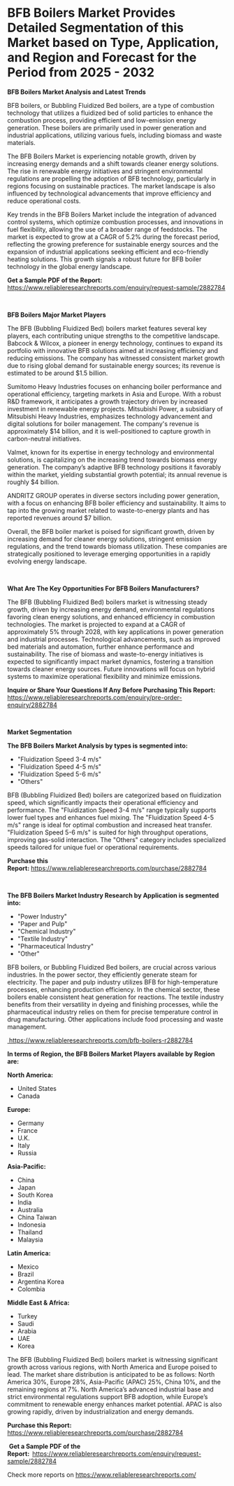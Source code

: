 <p><h1>BFB Boilers Market Provides Detailed Segmentation of this Market based on Type, Application, and Region and Forecast for the Period from 2025 - 2032</h1></p><p><strong>BFB Boilers Market Analysis and Latest Trends</strong></p>
<p><p>BFB boilers, or Bubbling Fluidized Bed boilers, are a type of combustion technology that utilizes a fluidized bed of solid particles to enhance the combustion process, providing efficient and low-emission energy generation. These boilers are primarily used in power generation and industrial applications, utilizing various fuels, including biomass and waste materials.</p><p>The BFB Boilers Market is experiencing notable growth, driven by increasing energy demands and a shift towards cleaner energy solutions. The rise in renewable energy initiatives and stringent environmental regulations are propelling the adoption of BFB technology, particularly in regions focusing on sustainable practices. The market landscape is also influenced by technological advancements that improve efficiency and reduce operational costs.</p><p>Key trends in the BFB Boilers Market include the integration of advanced control systems, which optimize combustion processes, and innovations in fuel flexibility, allowing the use of a broader range of feedstocks. The market is expected to grow at a CAGR of 5.2% during the forecast period, reflecting the growing preference for sustainable energy sources and the expansion of industrial applications seeking efficient and eco-friendly heating solutions. This growth signals a robust future for BFB boiler technology in the global energy landscape.</p></p>
<p><strong>Get a Sample PDF of the Report:&nbsp;</strong> <a href="https://www.reliableresearchreports.com/enquiry/request-sample/2882784?utm_campaign=2644&utm_medium=2&utm_source=Github&utm_content=ia&utm_term=13032025&utm_id=bfb-boilers">https://www.reliableresearchreports.com/enquiry/request-sample/2882784</a></p>
<p>&nbsp;</p>
<p><strong>BFB Boilers Major Market Players</strong></p>
<p><p>The BFB (Bubbling Fluidized Bed) boilers market features several key players, each contributing unique strengths to the competitive landscape. Babcock & Wilcox, a pioneer in energy technology, continues to expand its portfolio with innovative BFB solutions aimed at increasing efficiency and reducing emissions. The company has witnessed consistent market growth due to rising global demand for sustainable energy sources; its revenue is estimated to be around $1.5 billion.</p><p>Sumitomo Heavy Industries focuses on enhancing boiler performance and operational efficiency, targeting markets in Asia and Europe. With a robust R&D framework, it anticipates a growth trajectory driven by increased investment in renewable energy projects. Mitsubishi Power, a subsidiary of Mitsubishi Heavy Industries, emphasizes technology advancement and digital solutions for boiler management. The company's revenue is approximately $14 billion, and it is well-positioned to capture growth in carbon-neutral initiatives.</p><p>Valmet, known for its expertise in energy technology and environmental solutions, is capitalizing on the increasing trend towards biomass energy generation. The company’s adaptive BFB technology positions it favorably within the market, yielding substantial growth potential; its annual revenue is roughly $4 billion. </p><p>ANDRITZ GROUP operates in diverse sectors including power generation, with a focus on enhancing BFB boiler efficiency and sustainability. It aims to tap into the growing market related to waste-to-energy plants and has reported revenues around $7 billion.</p><p>Overall, the BFB boiler market is poised for significant growth, driven by increasing demand for cleaner energy solutions, stringent emission regulations, and the trend towards biomass utilization. These companies are strategically positioned to leverage emerging opportunities in a rapidly evolving energy landscape.</p></p>
<p>&nbsp;</p>
<p><strong>What Are The Key Opportunities For BFB Boilers Manufacturers?</strong></p>
<p><p>The BFB (Bubbling Fluidized Bed) boilers market is witnessing steady growth, driven by increasing energy demand, environmental regulations favoring clean energy solutions, and enhanced efficiency in combustion technologies. The market is projected to expand at a CAGR of approximately 5% through 2028, with key applications in power generation and industrial processes. Technological advancements, such as improved bed materials and automation, further enhance performance and sustainability. The rise of biomass and waste-to-energy initiatives is expected to significantly impact market dynamics, fostering a transition towards cleaner energy sources. Future innovations will focus on hybrid systems to maximize operational flexibility and minimize emissions.</p></p>
<p><strong>Inquire or Share Your Questions If Any Before Purchasing This Report:</strong> <a href="https://www.reliableresearchreports.com/enquiry/pre-order-enquiry/2882784?utm_campaign=2644&utm_medium=2&utm_source=Github&utm_content=ia&utm_term=13032025&utm_id=bfb-boilers">https://www.reliableresearchreports.com/enquiry/pre-order-enquiry/2882784</a></p>
<p>&nbsp;</p>
<p><strong>Market Segmentation</strong></p>
<p><strong>The BFB Boilers Market Analysis by types is segmented into:</strong></p>
<p><ul><li>"Fluidization Speed 3-4 m/s"</li><li>"Fluidization Speed 4-5 m/s"</li><li>"Fluidization Speed 5-6 m/s"</li><li>"Others"</li></ul></p>
<p><p>BFB (Bubbling Fluidized Bed) boilers are categorized based on fluidization speed, which significantly impacts their operational efficiency and performance. The "Fluidization Speed 3-4 m/s" range typically supports lower fuel types and enhances fuel mixing. The "Fluidization Speed 4-5 m/s" range is ideal for optimal combustion and increased heat transfer. "Fluidization Speed 5-6 m/s" is suited for high throughput operations, improving gas-solid interaction. The "Others" category includes specialized speeds tailored for unique fuel or operational requirements.</p></p>
<p><strong>Purchase this Report:&nbsp;</strong><a href="https://www.reliableresearchreports.com/purchase/2882784?utm_campaign=2644&utm_medium=2&utm_source=Github&utm_content=ia&utm_term=13032025&utm_id=bfb-boilers">https://www.reliableresearchreports.com/purchase/2882784</a></p>
<p>&nbsp;</p>
<p><strong>The BFB Boilers Market Industry Research by Application is segmented into:</strong></p>
<p><ul><li>"Power Industry"</li><li>"Paper and Pulp"</li><li>"Chemical Industry"</li><li>"Textile Industry"</li><li>"Pharmaceutical Industry"</li><li>"Other"</li></ul></p>
<p><p>BFB boilers, or Bubbling Fluidized Bed boilers, are crucial across various industries. In the power sector, they efficiently generate steam for electricity. The paper and pulp industry utilizes BFB for high-temperature processes, enhancing production efficiency. In the chemical sector, these boilers enable consistent heat generation for reactions. The textile industry benefits from their versatility in dyeing and finishing processes, while the pharmaceutical industry relies on them for precise temperature control in drug manufacturing. Other applications include food processing and waste management.</p></p>
<p><a href="https://www.reliableresearchreports.com/bfb-boilers-r2882784?utm_campaign=2644&utm_medium=2&utm_source=Github&utm_content=ia&utm_term=13032025&utm_id=bfb-boilers">&nbsp;https://www.reliableresearchreports.com/bfb-boilers-r2882784</a></p>
<p><strong>In terms of Region, the BFB Boilers Market Players available by Region are:</strong></p>
<p>
    <p> <strong> North America: </strong>
        <ul>
            <li>United States</li>
            <li>Canada</li>
        </ul>
        </p> 
    <p> <strong> Europe: </strong>
        <ul>
            <li>Germany</li>
            <li>France</li>
            <li>U.K.</li>
            <li>Italy</li>
            <li>Russia</li>
        </ul>
        </p> 
    <p> <strong> Asia-Pacific: </strong>
        <ul>
            <li>China</li>
            <li>Japan</li>
            <li>South Korea</li>
            <li>India</li>
            <li>Australia</li>
            <li>China Taiwan</li>
            <li>Indonesia</li>
            <li>Thailand</li>
            <li>Malaysia</li>
        </ul>
        </p> 
    <p> <strong> Latin America: </strong>
        <ul>
            <li>Mexico</li>
            <li>Brazil</li>
            <li>Argentina Korea</li>
            <li>Colombia</li>
        </ul>
        </p> 
    <p> <strong> Middle East & Africa: </strong>
        <ul>
            <li>Turkey</li>
            <li>Saudi</li>
            <li>Arabia</li>
            <li>UAE</li>
            <li>Korea</li>
        </ul>
    </p>
    </p>
<p><p>The BFB (Bubbling Fluidized Bed) boilers market is witnessing significant growth across various regions, with North America and Europe poised to lead. The market share distribution is anticipated to be as follows: North America 30%, Europe 28%, Asia-Pacific (APAC) 25%, China 10%, and the remaining regions at 7%. North America’s advanced industrial base and strict environmental regulations support BFB adoption, while Europe’s commitment to renewable energy enhances market potential. APAC is also growing rapidly, driven by industrialization and energy demands.</p></p>
<p><strong>Purchase this Report: </strong><a href="https://www.reliableresearchreports.com/purchase/2882784?utm_campaign=2644&utm_medium=2&utm_source=Github&utm_content=ia&utm_term=13032025&utm_id=bfb-boilers">https://www.reliableresearchreports.com/purchase/2882784</a></p>
<p>&nbsp;<strong>Get a Sample PDF of the Report:&nbsp;&nbsp;</strong><a href="https://www.reliableresearchreports.com/enquiry/request-sample/2882784?utm_campaign=2644&utm_medium=2&utm_source=Github&utm_content=ia&utm_term=13032025&utm_id=bfb-boilers">https://www.reliableresearchreports.com/enquiry/request-sample/2882784</a></p>
<p><strong></strong></p>
<p>Check more reports on <a href="https://www.reliableresearchreports.com/?utm_campaign=2644&utm_medium=2&utm_source=Github&utm_content=ia&utm_term=13032025&utm_id=bfb-boilers">https://www.reliableresearchreports.com/</a></p>